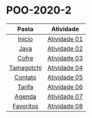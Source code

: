 # POO-2020-2

Pasta | Atividade
:------:|:------:
[Inicio](/Projeto%2001%20Inicio/) | [Atividade 01](/Projeto%2001%20Inicio/)
[Java](/Projeto%2001%20Inicio/) | [Atividade 02](/Projeto%2002%20Java/)
[Cofre](/Projeto%2001%20Inicio/) | [Atividade 03](/Projeto%2003%20Cofre/Pencil.java)
[Tamagotchi](/Projeto%2001%20Inicio/) | [Atividade 04](/Projeto%2004%20Tamagotchi/Tamagotchi.java)
[Contato](/Projeto%2001%20Inicio/) | [Atividade 05](/Projeto%2005%20Contato/JunkFood.java)
[Tarifa](/Projeto%2001%20Inicio/) | [Atividade 06](/Projeto%2006%20Tarifa/Topic.java)
[Agenda](/Projeto%2001%20Inicio/) | [Atividade 07](/Projeto%2007%20Agenda/Agenda.java)
[Favoritos](/Projeto%2001%20Inicio/) | [Atividade 08](/Projeto%2008%20Favoritos/Agenda.java)
